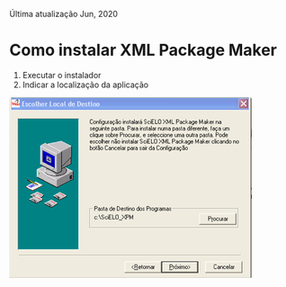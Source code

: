 Última atualização Jun, 2020


# Como instalar XML Package Maker

1. Executar o instalador
2. Indicar a localização da aplicação


  ![Como instalar XML Package Maker](./img/howtoinstall_xpm.png)
